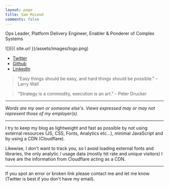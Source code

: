 ```yaml
---
layout: page
title: Sam McLeod
comments: false
---
```


Ops Leader, Platform Delivery Engineer, Enabler & Ponderer of Complex Systems

![]({{ site.url }}/assets/images/logo.png)

- [Twitter](https://twitter.com/s_mcleod)
- [Github](https://github.com/sammcj)
- [LinkedIn](https://www.linkedin.com/in/sammcj/)

> "Easy things should be easy, and hard things should be possible." - Larry Wall

> "Strategy is a commodity, execution is an art." - Peter Drucker

---

_Words are my own or someone else's. Views expressed may or may not represent those of my employer(s)._

---

I try to keep my blog as lightweight and fast as possible by not using external resources (JS, CSS, Fonts, Analytics etc...), minimal JavaScript and by using a CDN (Cloudflare).

Likewise, I don't want to track you, so I avoid loading external fonts and libraries, the only analytic / usage data (mostly hit rate and unique visitors) I have are the information from Cloudflare acting as a CDN.

---

If you spot an error or broken link please contact me and let me know (Twitter is best if you don't have my email).